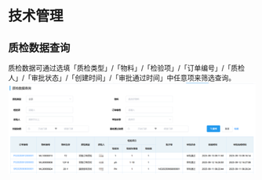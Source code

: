 # 技术管理
## 质检数据查询
质检数据可通过选填「质检类型」/「物料」/「检验项」/「订单编号」/「质检人」/「审批状态」/「创建时间」/「审批通过时间」中任意项来筛选查询。  
![图片](/images/tech/tech.png) 